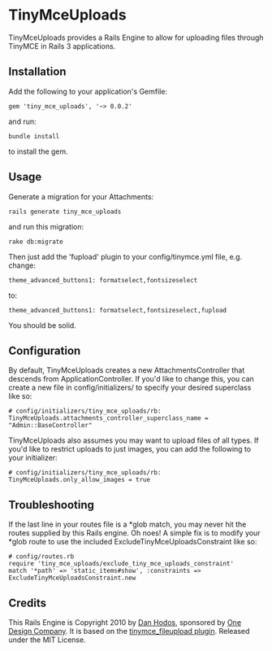 # TinyMceUploads

TinyMceUploads provides a Rails Engine to allow for uploading files through TinyMCE in Rails 3 applications.

## Installation

Add the following to your application's Gemfile:

    gem 'tiny_mce_uploads', '~> 0.0.2'

and run:

    bundle install

to install the gem.

## Usage

Generate a migration for your Attachments:

    rails generate tiny_mce_uploads

and run this migration:

    rake db:migrate

Then just add the 'fupload' plugin to your config/tinymce.yml file, e.g. change:

    theme_advanced_buttons1: formatselect,fontsizeselect

to:

    theme_advanced_buttons1: formatselect,fontsizeselect,fupload

You should be solid.

## Configuration

By default, TinyMceUploads creates a new AttachmentsController that descends from ApplicationController. If you'd like to change this, you can create a new file in config/initializers/ to specify your desired superclass like so:

    # config/initializers/tiny_mce_uploads/rb:
    TinyMceUploads.attachments_controller_superclass_name = "Admin::BaseController"

TinyMceUploads also assumes you may want to upload files of all types. If you'd like to restrict uploads to just images, you can add the following to your initializer:

    # config/initializers/tiny_mce_uploads/rb:
    TinyMceUploads.only_allow_images = true

## Troubleshooting

If the last line in your routes file is a *glob match, you may never hit the routes supplied by this Rails engine. Oh noes! A simple fix is to modify your *glob route to use the included ExcludeTinyMceUploadsConstraint like so:

    # config/routes.rb
    require 'tiny_mce_uploads/exclude_tiny_mce_uploads_constraint'
    match '*path' => 'static_items#show', :constraints => ExcludeTinyMceUploadsConstraint.new

## Credits
This Rails Engine is Copyright 2010 by [Dan Hodos](mailto:danhodos[at]gmail[dot]com), sponsored by [One Design Company](http://onedesigncompany.com/). It is based on the [tinymce_fileupload plugin](https://github.com/evilmartians/tinymce_fileupload). Released under the MIT License.
